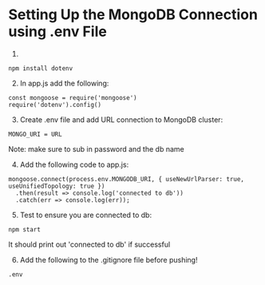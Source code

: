 # Setting Up the MongoDB Connection using .env File

1. 
```
npm install dotenv
```
2. In app.js add the following:
```
const mongoose = require('mongoose')
require('dotenv').config()
```
3. Create .env file and add URL connection to MongoDB cluster:
```
MONGO_URI = URL
```
 Note: make sure to sub in password and the db name

4. Add the following code to app.js:
```
mongoose.connect(process.env.MONGODB_URI, { useNewUrlParser: true, useUnifiedTopology: true })
  .then(result => console.log('connected to db'))
  .catch(err => console.log(err));
```

5. Test to ensure you are connected to db:
```
npm start
```
 It should print out 'connected to db' if successful

6. Add the following to the .gitignore file before pushing!
```
.env
```